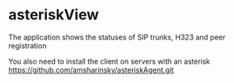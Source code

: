 # asteriskView
The application shows the statuses of SIP trunks, H323 and peer registration

You also need to install the client on servers with an asterisk https://github.com/amsharinsky/asteriskAgent.git


